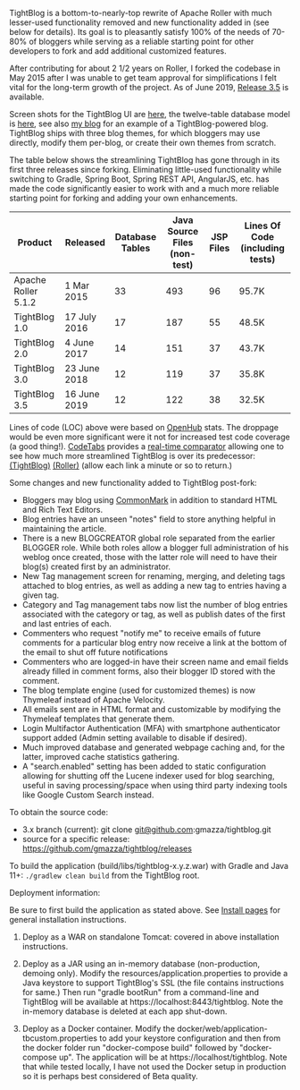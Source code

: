 TightBlog is a bottom-to-nearly-top rewrite of Apache Roller with much lesser-used functionality removed
and new functionality added in (see below for details).  Its goal is to pleasantly satisfy 100% of the needs of 70-80% of bloggers while
serving as a reliable starting point for other developers to fork and add additional customized features.  

After contributing for about 2 1/2 years on Roller, I forked the codebase in May 2015 after I was unable to
get team approval for simplifications I felt vital for the long-term growth of the project.  As of June 2019, 
<a href="https://github.com/gmazza/tightblog/releases">Release 3.5</a> is available.

Screen shots for the TightBlog UI are [here](https://github.com/gmazza/tightblog/wiki/Screenshots), the twelve-table database model is
[here](https://github.com/gmazza/tightblog/blob/master/app/src/main/resources/dbscripts/createdb.vm), see also [my blog](https://glenmazza.net/blog/) for an example
of a TightBlog-powered blog.  TightBlog ships with three blog themes, for which bloggers may use directly, modify them per-blog, or create their own themes from scratch.

The table below shows the streamlining TightBlog has gone through in its first three releases since forking.  Eliminating
little-used functionality while switching to Gradle, Spring Boot, Spring REST API, AngularJS, etc. has made the code
significantly easier to work with and a much more reliable starting point for forking and adding your own enhancements.  

|Product|Released|Database Tables|Java Source Files (non-test)|JSP Files|Lines Of Code (including tests)|
|-----|-----|-----|-----|-----|-----|
|Apache Roller 5.1.2|1 Mar 2015|33|493|96|95.7K|
|TightBlog 1.0|17 July 2016|17|187|55|48.5K|
|TightBlog 2.0|4 June 2017|14|151|37|43.7K|
|TightBlog 3.0|23 June 2018|12|119|37|35.8K|
|TightBlog 3.5|16 June 2019|12|122|38|32.5K|

Lines of code (LOC) above were based on <a href="https://www.openhub.net/p/tightblog">OpenHub</a> stats.  The
droppage would be even more significant were it not for increased test code coverage (a good thing!). 
<a href="https://codetabs.com/">CodeTabs</a> provides a 
<a href="https://codetabs.com/count-loc/count-loc-online.html">real-time comparator</a> allowing one to see how much
more streamlined TightBlog is over its predecessor:  
<a href="https://api.codetabs.com/v1/loc?github=gmazza/tightblog">(TightBlog)</a>
<a href="https://api.codetabs.com/v1/loc?github=apache/roller">(Roller)</a> (allow each link a minute or so to return.)

Some changes and new functionality added to TightBlog post-fork:

* Bloggers may blog using <a href="http://commonmark.org/">CommonMark</a> in addition to standard HTML and Rich Text Editors.
* Blog entries have an unseen "notes" field to store anything helpful in maintaining the article.
* There is a new BLOGCREATOR global role separated from the earlier BLOGGER role.  While both roles allow a blogger full administration of his weblog once created, those with the latter role will need to have their blog(s) created first by an administrator.   
* New Tag management screen for renaming, merging, and deleting tags attached to blog entries, as well as adding a new tag to entries having a given tag.
* Category and Tag management tabs now list the number of blog entries associated with the category or tag, as well as publish dates of the first and last entries of each.
* Commenters who request "notify me" to receive emails of future comments for a particular blog entry now receive a link at the bottom of the email to shut off future notifications
* Commenters who are logged-in have their screen name and email fields already filled in comment forms, also their blogger ID stored with the comment.
* The blog template engine (used for customized themes) is now Thymeleaf instead of Apache Velocity.
* All emails sent are in HTML format and customizable by modifying the Thymeleaf templates that generate them.
* Login Multifactor Authentication (MFA) with smartphone authenticator support added (Admin setting available to disable if desired).
* Much improved database and generated webpage caching and, for the latter, improved cache statistics gathering.
* A "search.enabled" setting has been added to static configuration allowing for shutting off the Lucene indexer used for blog searching, useful in saving processing/space when using third party indexing tools like Google Custom Search instead.

To obtain the source code:
* 3.x branch (current): git clone git@github.com:gmazza/tightblog.git
* source for a specific release: https://github.com/gmazza/tightblog/releases

To build the application (build/libs/tightblog-x.y.z.war) with Gradle and Java 11+:
  `./gradlew clean build` from the TightBlog root.
  
Deployment information:

Be sure to first build the application as stated above.  See <a href="https://github.com/gmazza/tightblog/wiki">Install pages</a>
for general installation instructions.
 
1. Deploy as a WAR on standalone Tomcat: covered in above installation instructions.

1. Deploy as a JAR using an in-memory database (non-production, demoing only).  Modify the
resources/application.properties to provide a Java keystore to support TightBlog's SSL (the
file contains instructions for same.)  Then run "gradle bootRun" from a command-line
and TightBlog will be available at https://localhost:8443/tightblog.  Note the in-memory database
is deleted at each app shut-down.

1. Deploy as a Docker container.  Modify the docker/web/application-tbcustom.properties to 
add your keystore configuration and then from the docker folder run "docker-compose build"
followed by "docker-compose up".  The application will be at https://localhost/tightblog.
Note that while tested locally, I have not used the Docker setup in production so it is 
perhaps best considered of Beta quality.
